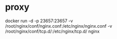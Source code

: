 # proxy

docker run -d  -p 23657:23657 -v /root/nginx/conf/nginx.conf:/etc/nginx/nginx.conf -v /root/nginx/conf/tcp.d/:/etc/nginx/tcp.d/ nginx
